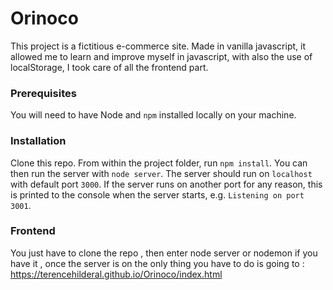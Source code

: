 # Orinoco #

This project is a fictitious e-commerce site. Made in vanilla javascript, it allowed me to learn and improve myself in javascript, with also the use of localStorage, I took care of all the frontend part.

### Prerequisites ###

You will need to have Node and `npm` installed locally on your machine.

### Installation ###

Clone this repo. From within the project folder, run `npm install`. You 
can then run the server with `node server`. 
The server should run on `localhost` with default port `3000`. If the
server runs on another port for any reason, this is printed to the
console when the server starts, e.g. `Listening on port 3001`.

### Frontend ###

You just have to clone the repo , then enter node server or nodemon if you have it , once the server is on the only thing you have to do is going to :
https://terencehilderal.github.io/Orinoco/index.html
